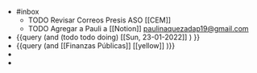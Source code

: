 - #inbox
	- TODO Revisar Correos Presis ASO [[CEM]]
	- TODO Agregar a  Pauli a [[Notion]]  paulinaquezadap19@gmail.com
- {{query   (and (todo todo doing) [[Sun, 23-01-2022]] ) }}
- {{query (and [[Finanzas Públicas]] [[yellow]] )}}
-
-